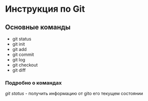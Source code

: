 # Инструкция по Git

## Основные команды

* git status
* git init
* git add
* git commit
* git log
* git checkout
* git diff

### Подробно о командах

*git status* - получить информацию от gitо его текущем состоянии